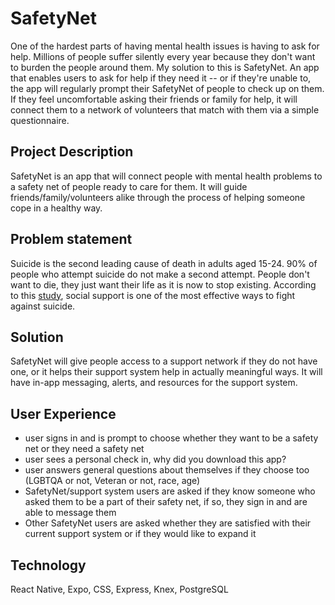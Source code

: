 # SafetyNet


One of the hardest parts of having mental health issues is having to ask for help. Millions of people suffer silently every year because they don't want to burden the people around them. My solution to this is SafetyNet. An app that enables users to ask for help if they need it -- or if they're unable to, the app will regularly prompt their SafetyNet of people to check up on them. If they feel uncomfortable asking their friends or family for help, it will connect them to a network of volunteers that match with them via a simple questionnaire. 

## Project Description

SafetyNet is an app that will connect people with mental health problems to a safety net of people ready to care for them. It will guide friends/family/volunteers alike through the process of helping someone cope in a healthy way. 


## Problem statement

Suicide is the second leading cause of death in adults aged 15-24. 90% of people who attempt suicide do not make a second attempt. People don't want to die, they just want their life as it is now to stop existing. According to this [study](https://www.ncbi.nlm.nih.gov/pmc/articles/PMC3683363/), social support is one of the most effective ways to fight against suicide.

## Solution

SafetyNet will give people access to a support network if they do not have one, or it helps their support system help in actually meaningful ways. It will have in-app messaging, alerts, and resources for the support system.

## User Experience

- user signs in and is prompt to choose whether they want to be a safety net or they need a safety net
- user sees a personal check in, why did you download this app?
- user answers general questions about themselves if they choose too (LGBTQA or not, Veteran or not, race, age)
- SafetyNet/support system users are asked if they know someone who asked them to be a part of their safety net, if so, they sign in and are able to message them
- Other SafetyNet users are asked whether they are satisfied with their current support system or if they would like to expand it

## Technology

React Native, Expo, CSS, Express, Knex, PostgreSQL
